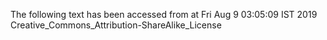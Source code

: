 The following text has been accessed from at Fri Aug 9 03:05:09 IST 2019
Creative_Commons_Attribution-ShareAlike_License
